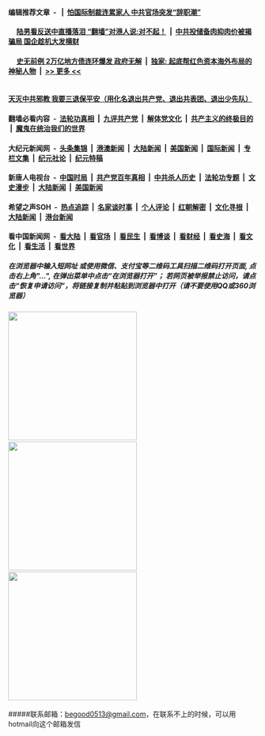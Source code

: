#### 编辑推荐文章  &nbsp;-&nbsp;  [](/pages/recommended/.md?t=12161401) &nbsp;|&nbsp;  [怕国际制裁连累家人 中共官场突发“辞职潮”](/pages/recommended/a102729368.md?t=12161401)  
#### &nbsp;&nbsp;&nbsp;&nbsp;  [陆男看反送中直播落泪 “翻墙”对港人说:对不起！](/pages/recommended/a102729754.md?t=12161401) &nbsp;|&nbsp;  [中共投储备肉抑肉价被揭骗局 国企趁机大发横财](/pages/recommended/a102728094.md?t=12161401) 
#### &nbsp;&nbsp;&nbsp;&nbsp;  [史无前例 2万亿地方债连环爆发 政府无解](/pages/recommended/a102723182.md?t=12161401) &nbsp;|&nbsp;  [独家: 起底帮红色资本海外布局的神秘人物](/pages/recommended/n11722684.md?t=12161401)  &nbsp;|&nbsp; [>> 更多 <<](indexes/_编辑推荐文章.md?ts=12161401) 
#### &nbsp;&nbsp;&nbsp;&nbsp; [天灭中共邪教  我要三退保平安（用化名退出共产党、退出共表团、退出少先队）](quit/letter.md)

#### 翻墙必看内容 &nbsp;-&nbsp; [法轮功真相](../../../basic/blob/master/README.md?t=12161401) &nbsp;|&nbsp; [九评共产党](../../../9ping.md/blob/master/README.md?t=12161401) &nbsp;|&nbsp; [解体党文化](../../../jtdwh.md/blob/master/README.md?t=12161401)  &nbsp;|&nbsp; [共产主义的终极目的](../../../gczydzjmd.md/blob/master/README.md?t=12161401) &nbsp;|&nbsp; [魔鬼在统治我们的世界](../../../mgztzwmdsj.md/blob/master/README.md?t=12161401) 

#### 大纪元新闻网 &nbsp;-&nbsp; [头条集锦](indexes/E头条集锦.md?t=12161401) &nbsp;|&nbsp; [港澳新闻](indexes/E港澳新闻.md?t=12161401)  &nbsp;|&nbsp; [大陆新闻](indexes/E大陆新闻.md?t=12161401) &nbsp;|&nbsp; [美国新闻](indexes/E美国新闻.md?t=12161401) &nbsp;|&nbsp; [国际新闻](indexes/E国际新闻.md?t=12161401) &nbsp;|&nbsp; [专栏文集](indexes/E专栏文集.md?t=12161401) &nbsp;|&nbsp; [纪元社论](indexes/E纪元社论.md?t=12161401) &nbsp;|&nbsp; [纪元特稿](indexes/E纪元特稿.md?t=12161401) 

#### 新唐人电视台 &nbsp;-&nbsp; [中国时局](indexes/N中国时局.md?t=12161401) &nbsp;|&nbsp; [共产党百年真相](indexes/N共产党百年真相.md?t=12161401) &nbsp;|&nbsp; [中共杀人历史](indexes/N中共杀人历史.md?t=12161401)  &nbsp;|&nbsp; [法轮功专题](indexes/N法轮功专题.md?t=12161401) &nbsp;|&nbsp; [文史漫步](indexes/N文史漫步.md?t=12161401) &nbsp;|&nbsp; [大陆新闻](indexes/N大陆新闻.md?t=12161401) &nbsp;|&nbsp; [美国新闻](indexes/N美国新闻.md?t=12161401)

#### 希望之声SOH &nbsp;-&nbsp; [热点追踪](indexes/H热点追踪.md?t=12161401) &nbsp;|&nbsp; [名家谈时事](indexes/H名家谈时事.md?t=12161401) &nbsp;|&nbsp; [个人评论](indexes/H个人评论.md?t=12161401)  &nbsp;|&nbsp; [红朝解密](indexes/H红朝解密.md?t=12161401) &nbsp;|&nbsp; [文化寻根](indexes/H文化寻根.md?t=12161401) &nbsp;|&nbsp; [大陆新闻](indexes/H大陆新闻.md?t=12161401) &nbsp;|&nbsp; [港台新闻](indexes/H港台新闻.md?t=12161401)

#### 看中国新闻网 &nbsp;-&nbsp; [看大陆](indexes/S看大陆.md?t=12161401) &nbsp;|&nbsp; [看官场](indexes/S看官场.md?t=12161401) &nbsp;|&nbsp; [看民生](indexes/S看民生.md?t=12161401)  &nbsp;|&nbsp; [看博谈](indexes/S看博谈.md?t=12161401) &nbsp;|&nbsp; [看财经](indexes/S看财经.md?t=12161401) &nbsp;|&nbsp; [看史海](indexes/S看史海.md?t=12161401) &nbsp;|&nbsp; [看文化](indexes/S看文化.md?t=12161401) &nbsp;|&nbsp; [看生活](indexes/S看生活.md?t=12161401) &nbsp;|&nbsp; [看世界](indexes/S看世界.md?t=12161401)


##### 在浏览器中输入短网址 或使用微信、支付宝等二维码工具扫描二维码打开页面, 点击右上角"...", 在弹出菜单中点击“在浏览器打开”； 若网页被举报禁止访问，请点击“恢复申请访问”，将链接复制并粘贴到浏览器中打开（请不要使用QQ或360浏览器）

<img src="https://raw.githubusercontent.com/gfw-breaker/banned-news/master/scripts/img/1.png" width="260px"/> &nbsp; <img src="https://raw.githubusercontent.com/gfw-breaker/banned-news/master/scripts/img/2.png" width="260px"/> &nbsp; <img src="https://raw.githubusercontent.com/gfw-breaker/banned-news/master/scripts/img/3.png" width="260px"/>&nbsp;

#####联系邮箱：begood0513@gmail.com，在联系不上的时候，可以用hotmail向这个邮箱发信
